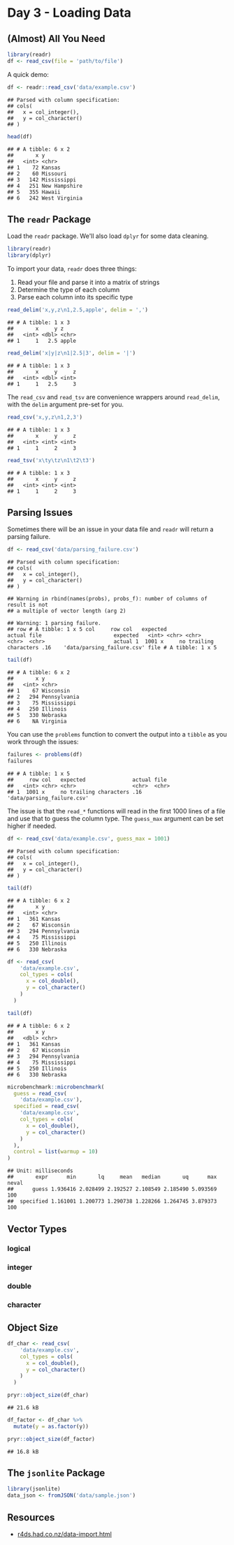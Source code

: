Day 3 - Loading Data
====================

(Almost) All You Need
---------------------

``` r
library(readr)
df <- read_csv(file = 'path/to/file')
```

A quick demo:

``` r
df <- readr::read_csv('data/example.csv')
```

    ## Parsed with column specification:
    ## cols(
    ##   x = col_integer(),
    ##   y = col_character()
    ## )

``` r
head(df)
```

    ## # A tibble: 6 x 2
    ##       x y            
    ##   <int> <chr>        
    ## 1    72 Kansas       
    ## 2    60 Missouri     
    ## 3   142 Mississippi  
    ## 4   251 New Hampshire
    ## 5   355 Hawaii       
    ## 6   242 West Virginia

The `readr` Package
-------------------

Load the `readr` package. We'll also load `dplyr` for some data cleaning.

``` r
library(readr)
library(dplyr)
```

To import your data, `readr` does three things:

1.  Read your file and parse it into a matrix of strings
2.  Determine the type of each column
3.  Parse each column into its specific type

``` r
read_delim('x,y,z\n1,2.5,apple', delim = ',')
```

    ## # A tibble: 1 x 3
    ##       x     y z    
    ##   <int> <dbl> <chr>
    ## 1     1   2.5 apple

``` r
read_delim('x|y|z\n1|2.5|3', delim = '|')
```

    ## # A tibble: 1 x 3
    ##       x     y     z
    ##   <int> <dbl> <int>
    ## 1     1   2.5     3

The `read_csv` and `read_tsv` are convenience wrappers around `read_delim`, with the `delim` argument pre-set for you.

``` r
read_csv('x,y,z\n1,2,3')
```

    ## # A tibble: 1 x 3
    ##       x     y     z
    ##   <int> <int> <int>
    ## 1     1     2     3

``` r
read_tsv('x\ty\tz\n1\t2\t3')
```

    ## # A tibble: 1 x 3
    ##       x     y     z
    ##   <int> <int> <int>
    ## 1     1     2     3

Parsing Issues
--------------

Sometimes there will be an issue in your data file and `readr` will return a parsing failure.

``` r
df <- read_csv('data/parsing_failure.csv')
```

    ## Parsed with column specification:
    ## cols(
    ##   x = col_integer(),
    ##   y = col_character()
    ## )

    ## Warning in rbind(names(probs), probs_f): number of columns of result is not
    ## a multiple of vector length (arg 2)

    ## Warning: 1 parsing failure.
    ## row # A tibble: 1 x 5 col     row col   expected               actual file                       expected   <int> <chr> <chr>                  <chr>  <chr>                      actual 1  1001 x     no trailing characters .16    'data/parsing_failure.csv' file # A tibble: 1 x 5

``` r
tail(df)
```

    ## # A tibble: 6 x 2
    ##       x y           
    ##   <int> <chr>       
    ## 1    67 Wisconsin   
    ## 2   294 Pennsylvania
    ## 3    75 Mississippi 
    ## 4   250 Illinois    
    ## 5   330 Nebraska    
    ## 6    NA Virginia

You can use the `problems` function to convert the output into a `tibble` as you work through the issues:

``` r
failures <- problems(df)
failures
```

    ## # A tibble: 1 x 5
    ##     row col   expected               actual file                      
    ##   <int> <chr> <chr>                  <chr>  <chr>                     
    ## 1  1001 x     no trailing characters .16    'data/parsing_failure.csv'

The issue is that the `read_*` functions will read in the first 1000 lines of a file and use that to guess the column type. The `guess_max` argument can be set higher if needed.

``` r
df <- read_csv('data/example.csv', guess_max = 1001)
```

    ## Parsed with column specification:
    ## cols(
    ##   x = col_integer(),
    ##   y = col_character()
    ## )

``` r
tail(df)
```

    ## # A tibble: 6 x 2
    ##       x y           
    ##   <int> <chr>       
    ## 1   361 Kansas      
    ## 2    67 Wisconsin   
    ## 3   294 Pennsylvania
    ## 4    75 Mississippi 
    ## 5   250 Illinois    
    ## 6   330 Nebraska

``` r
df <- read_csv(
    'data/example.csv',
    col_types = cols(
      x = col_double(), 
      y = col_character()
    )
  )

tail(df)
```

    ## # A tibble: 6 x 2
    ##       x y           
    ##   <dbl> <chr>       
    ## 1   361 Kansas      
    ## 2    67 Wisconsin   
    ## 3   294 Pennsylvania
    ## 4    75 Mississippi 
    ## 5   250 Illinois    
    ## 6   330 Nebraska

``` r
microbenchmark::microbenchmark(
  guess = read_csv(
    'data/example.csv'),
  specified = read_csv(
    'data/example.csv',
    col_types = cols(
      x = col_double(), 
      y = col_character()
    )
  ),
  control = list(warmup = 10)
)
```

    ## Unit: milliseconds
    ##       expr      min       lq     mean   median       uq      max neval
    ##      guess 1.936416 2.028499 2.192527 2.108549 2.185490 5.093569   100
    ##  specified 1.161001 1.200773 1.290738 1.228266 1.264745 3.879373   100

Vector Types
------------

### logical

### integer

### double

### character

Object Size
-----------

``` r
df_char <- read_csv(
    'data/example.csv',
    col_types = cols(
      x = col_double(), 
      y = col_character()
    )
  )

pryr::object_size(df_char)
```

    ## 21.6 kB

``` r
df_factor <- df_char %>%
  mutate(y = as.factor(y))

pryr::object_size(df_factor)
```

    ## 16.8 kB

The `jsonlite` Package
----------------------

``` r
library(jsonlite)
data_json <- fromJSON('data/sample.json')
```

Resources
---------

-   [r4ds.had.co.nz/data-import.html](r4ds.had.co.nz/data-import.html)
